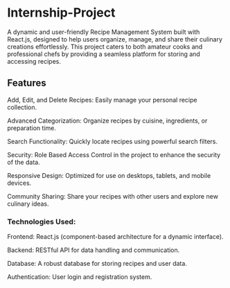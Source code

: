 # Internship-Project
A dynamic and user-friendly Recipe Management System built with React.js, designed to help users organize, manage, and share their culinary creations effortlessly. This project caters to both amateur cooks and professional chefs by providing a seamless platform for storing and accessing recipes.

## Features
Add, Edit, and Delete Recipes: Easily manage your personal recipe collection.

Advanced Categorization: Organize recipes by cuisine, ingredients, or preparation time.

Search Functionality: Quickly locate recipes using powerful search filters.

Security: Role Based Access Control in the project to enhance the security of the data.

Responsive Design: Optimized for use on desktops, tablets, and mobile devices.

Community Sharing: Share your recipes with other users and explore new culinary ideas.

### Technologies Used:
Frontend: React.js (component-based architecture for a dynamic interface).

Backend: RESTful API for data handling and communication.

Database: A robust database for storing recipes and user data.

Authentication: User login and registration system.
